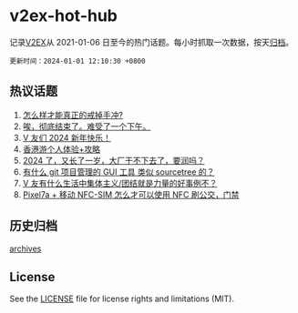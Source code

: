 # v2ex-hot-hub

 记录[V2EX](https://www.v2ex.com/)从 2021-01-06 日至今的热门话题。每小时抓取一次数据，按天[归档](archives)。

`更新时间：2024-01-01 12:10:30 +0800`

## 热议话题

1. [怎么样才能真正的戒掉手冲?](https://www.v2ex.com/t/1004819)
1. [唉，彻底结束了。难受了一个下午。](https://www.v2ex.com/t/1004809)
1. [V 友们 2024 新年快乐！](https://www.v2ex.com/t/1004877)
1. [香港游个人体验+攻略](https://www.v2ex.com/t/1004788)
1. [2024 了，又长了一岁，大厂干不下去了，要润吗？](https://www.v2ex.com/t/1004896)
1. [有什么 git 项目管理的 GUI 工具 类似 sourcetree 的？](https://www.v2ex.com/t/1004799)
1. [V 友有什么生活中集体主义/团结就是力量的好事例不？](https://www.v2ex.com/t/1004890)
1. [Pixel7a + 移动 NFC-SIM 怎么才可以使用 NFC 刷公交，门禁](https://www.v2ex.com/t/1004801)

## 历史归档

[archives](archives)

## License

See the [LICENSE](LICENSE) file for license rights and limitations (MIT).
